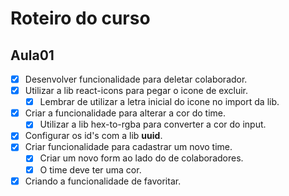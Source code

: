 # Roteiro do curso

## Aula01

- [x] Desenvolver funcionalidade para deletar colaborador.
- [x] Utilizar a lib react-icons para pegar o icone de excluir.
  - [x] Lembrar de utilizar a letra inicial do icone no import da lib.
- [x] Criar a funcionalidade para alterar a cor do time.
  - [x] Utilizar a lib hex-to-rgba para converter a cor do input.
- [x] Configurar os id's com a lib **uuid**.
- [x] Criar funcionalidade para cadastrar um novo time.
  - [x] Criar um novo form ao lado do de colaboradores.
  - [x] O time deve ter uma cor.
- [x] Criando a funcionalidade de favoritar.
